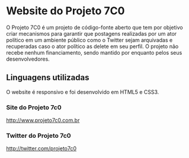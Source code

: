 # Website do Projeto 7C0
O Projeto 7C0 é um projeto de código-fonte aberto que tem por objetivo criar mecanismos para garantir que postagens realizadas por um ator político em um ambiente público como o Twitter sejam arquivadas e recuperadas caso o ator político as delete em seu perfil. O projeto não recebe nenhum financiamento, sendo mantido por enquanto pelos seus desenvolvedores.

## Linguagens utilizadas
O website é responsivo e foi desenvolvido em HTML5 e CSS3.

### Site do Projeto 7c0
http://www.projeto7c0.com.br

### Twitter do Projeto 7c0
http://twitter.com/projeto7c0
